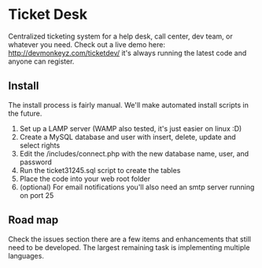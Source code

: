 # Ticket Desk
Centralized ticketing system for a help desk, call center, dev team, or whatever you need. Check out a live demo here: http://devmonkeyz.com/ticketdev/ it's always running the latest code and anyone can register. 

## Install
The install process is fairly manual. We'll make automated install scripts in the future.

1. Set up a LAMP server (WAMP also tested, it's just easier on linux :D)
2. Create a MySQL database and user with insert, delete, update and select rights
3. Edit the /includes/connect.php with the new database name, user, and password
4. Run the ticket31245.sql script to create the tables
5. Place the code into your web root folder
6. (optional) For email notifications you'll also need an smtp server running on port 25

## Road map
Check the issues section there are a few items and enhancements that still need to be developed. The largest remaining task is implementing multiple languages.

